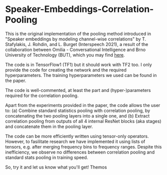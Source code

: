 # Speaker-Embeddings-Correlation-Pooling

This is the original implementation of the pooling method introduced in "Speaker embeddings by modeling channel-wise correlations" by T. Stafylakis, J. Rohdin, and L. Burget (Interspeech 2021), a result of the collaboration between Omilia - Conversational Intelligence and Brno University of Technology (BUT), which you may find [here](https://arxiv.org/pdf/2104.02571.pdf).

The code is in TensorFlow1 (TF1) but it should work with TF2 too. I only provide the code for creating the network and the required hyperparameters. The training
hyperparameters we used can be found in the paper.

The code is well-commented, at least the part and (hyper-)parameters required for the correlation pooling. 

Apart from the experiments provided in the paper, the code allows the user to:
(a) Combine standard statistics pooling with correlation pooling, by concatenating the two pooling layers into a single one, and
(b) Extract correlation pooling from outputs of all 4 internal ResNet blocks (aka stages) and concatenate them in the pooling layer.

The code can be more efficiently written using tensor-only operators. However, to fasilitate research we have implemented it using lists of tensors, e.g. after merging frequency bins to frequency ranges. Despite this inefficiency, we observe no differences between correlation pooling and standard stats pooling in training speed.

So, try it and let us know what you'll get!
Themos

